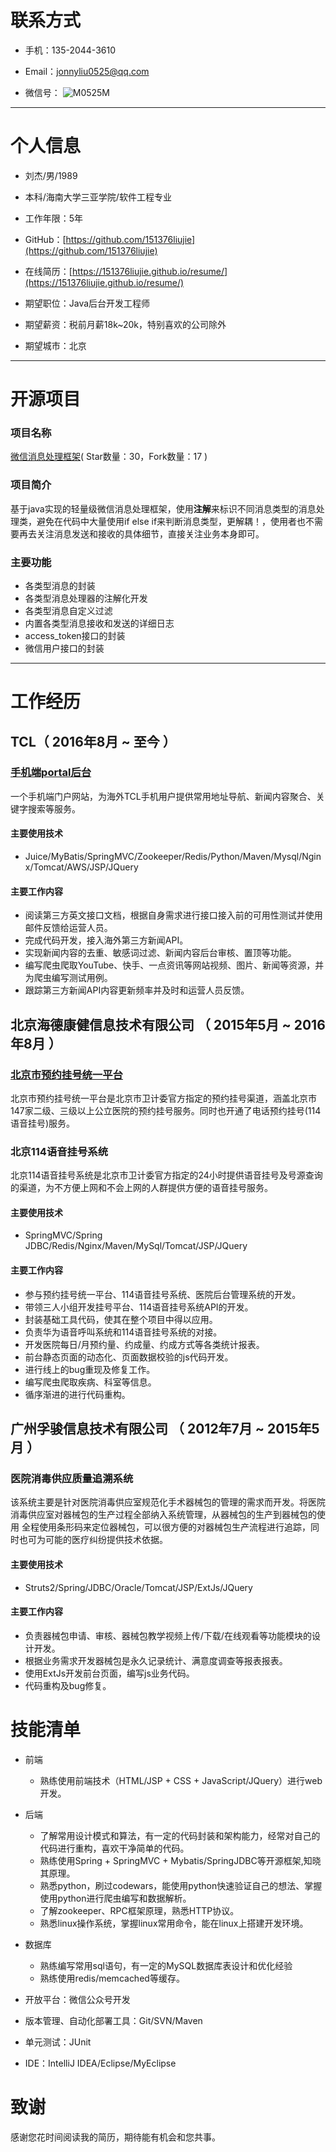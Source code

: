 # 联系方式

- 手机：135-2044-3610

- Email：jonnyliu0525@qq.com

- 微信号： ![_M0525M_](wechat-code.jpg)

---

# 个人信息

 - 刘杰/男/1989 
 
 - 本科/海南大学三亚学院/软件工程专业 
 
 - 工作年限：5年 
 
 - GitHub：[https://github.com/151376liujie](https://github.com/151376liujie)
 
 - 在线简历：[https://151376liujie.github.io/resume/](https://151376liujie.github.io/resume/)

 - 期望职位：Java后台开发工程师
 
 - 期望薪资：税前月薪18k~20k，特别喜欢的公司除外
 
 - 期望城市：北京

---

# 开源项目

### 项目名称 
[微信消息处理框架](https://github.com/151376liujie/wechat-core)( Star数量：30，Fork数量：17 )

### 项目简介 
基于java实现的轻量级微信消息处理框架，使用**注解**来标识不同消息类型的消息处理类，避免在代码中大量使用if else if来判断消息类型，更解耦！，使用者也不需要再去关注消息发送和接收的具体细节，直接关注业务本身即可。

### 主要功能 
- 各类型消息的封装 
- 各类型消息处理器的注解化开发 
- 各类型消息自定义过滤 
- 内置各类型消息接收和发送的详细日志 
- access_token接口的封装 
- 微信用户接口的封装 

--- 
# 工作经历 

## TCL（ 2016年8月 ~ 至今 ）

### [手机端portal后台](http://portal.fly2tech.com/#!/) 

一个手机端门户网站，为海外TCL手机用户提供常用地址导航、新闻内容聚合、关键字搜索等服务。

#### 主要使用技术

- Juice/MyBatis/SpringMVC/Zookeeper/Redis/Python/Maven/Mysql/Nginx/Tomcat/AWS/JSP/JQuery

#### 主要工作内容 

- 阅读第三方英文接口文档，根据自身需求进行接口接入前的可用性测试并使用邮件反馈给运营人员。
- 完成代码开发，接入海外第三方新闻API。
- 实现新闻内容的去重、敏感词过滤、新闻内容后台审核、置顶等功能。
- 编写爬虫爬取YouTube、快手、一点资讯等网站视频、图片、新闻等资源，并为爬虫编写测试用例。
- 跟踪第三方新闻API内容更新频率并及时和运营人员反馈。

## 北京海德康健信息技术有限公司 （ 2015年5月 ~ 2016年8月 ）

### [北京市预约挂号统一平台](http://www.bjguahao.gov.cn) 

北京市预约挂号统一平台是北京市卫计委官方指定的预约挂号渠道，涵盖北京市147家二级、三级以上公立医院的预约挂号服务。同时也开通了电话预约挂号(114语音挂号)服务。

### 北京114语音挂号系统 

北京114语音挂号系统是北京市卫计委官方指定的24小时提供语音挂号及号源查询的渠道，为不方便上网和不会上网的人群提供方便的语音挂号服务。

#### 主要使用技术

- SpringMVC/Spring JDBC/Redis/Nginx/Maven/MySql/Tomcat/JSP/JQuery

#### 主要工作内容 

- 参与预约挂号统一平台、114语音挂号系统、医院后台管理系统的开发。
- 带领三人小组开发挂号平台、114语音挂号系统API的开发。
- 封装基础工具代码，使其在整个项目中得以应用。
- 负责华为语音呼叫系统和114语音挂号系统的对接。
- 开发医院每日/月预约量、约成量、约成方式等各类统计报表。
- 前台静态页面的动态化、页面数据校验的js代码开发。
- 进行线上的bug重现及修复工作。
- 编写爬虫爬取疾病、科室等信息。
- 循序渐进的进行代码重构。

## 广州孚骏信息技术有限公司 （  2012年7月 ~ 2015年5月 ）

### 医院消毒供应质量追溯系统

该系统主要是针对医院消毒供应室规范化手术器械包的管理的需求而开发。将医院消毒供应室对器械包的生产过程全部纳入系统管理，从器械包的生产到器械包的使用
全程使用条形码来定位器械包，可以很方便的对器械包生产流程进行追踪，同时也可为可能的医疗纠纷提供技术依据。

#### 主要使用技术

- Struts2/Spring/JDBC/Oracle/Tomcat/JSP/ExtJs/JQuery

#### 主要工作内容 

- 负责器械包申请、审核、器械包教学视频上传/下载/在线观看等功能模块的设计开发。
- 根据业务需求开发器械包是永久记录统计、满意度调查等报表报表。
- 使用ExtJs开发前台页面，编写js业务代码。
- 代码重构及bug修复。

# 技能清单

- 前端
    - 熟练使用前端技术（HTML/JSP + CSS + JavaScript/JQuery）进行web开发。
- 后端
    - 了解常用设计模式和算法，有一定的代码封装和架构能力，经常对自己的代码进行重构，喜欢干净简单的代码。
    - 熟练使用Spring + SpringMVC + Mybatis/SpringJDBC等开源框架,知晓其原理。
    - 熟悉python，刷过codewars，能使用python快速验证自己的想法、掌握使用python进行爬虫编写和数据解析。
    - 了解zookeeper、RPC框架原理，熟悉HTTP协议。
    - 熟悉linux操作系统，掌握linux常用命令，能在linux上搭建开发环境。
- 数据库
    - 熟练编写常用sql语句，有一定的MySQL数据库表设计和优化经验
    - 熟练使用redis/memcached等缓存。

- 开放平台：微信公众号开发
- 版本管理、自动化部署工具：Git/SVN/Maven
- 单元测试：JUnit
- IDE：IntelliJ IDEA/Eclipse/MyEclipse

# 致谢
感谢您花时间阅读我的简历，期待能有机会和您共事。
